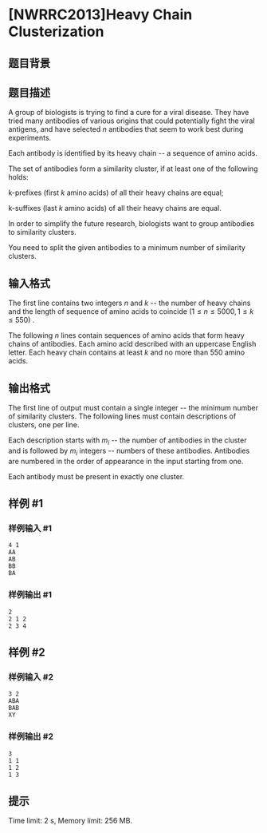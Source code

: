 # [NWRRC2013]Heavy Chain Clusterization

## 题目背景



## 题目描述



A group of biologists is trying to find a cure for a viral disease. They have tried many antibodies of various origins that could potentially fight the viral antigens, and have selected $n$ antibodies that seem to work best during experiments.

Each antibody is identified by its heavy chain -- a sequence of amino acids.

The set of antibodies form a similarity cluster, if at least one of the following holds:

k-prefixes (first $k$ amino acids) of all their heavy chains are equal;

k-suffixes (last $k$ amino acids) of all their heavy chains are equal.

In order to simplify the future research, biologists want to group antibodies to similarity clusters.

You need to split the given antibodies to a minimum number of similarity clusters.



## 输入格式



The first line contains two integers $n$ and $k$ -- the number of heavy chains and the length of sequence of amino acids to coincide $(1 \le n \le 5 000 , 1 \le k \le 550)$ .

The following $n$ lines contain sequences of amino acids that form heavy chains of antibodies. Each amino acid described with an uppercase English letter. Each heavy chain contains at least $k$ and no more than $550$ amino acids.



## 输出格式



The first line of output must contain a single integer -- the minimum number of similarity clusters. The following lines must contain descriptions of clusters, one per line.

Each description starts with $m_i$ -- the number of antibodies in the cluster and is followed by $m_i$ integers -- numbers of these antibodies. Antibodies are numbered in the order of appearance in the input starting from one.

Each antibody must be present in exactly one cluster.



## 样例 #1

### 样例输入 #1
```
4 1
AA
AB
BB
BA
```

### 样例输出 #1

```
2
2 1 2
2 3 4
```

## 样例 #2

### 样例输入 #2
```
3 2
ABA
BAB
XY
```

### 样例输出 #2

```
3
1 1
1 2
1 3
```

## 提示

Time limit: 2 s, Memory limit: 256 MB. 


